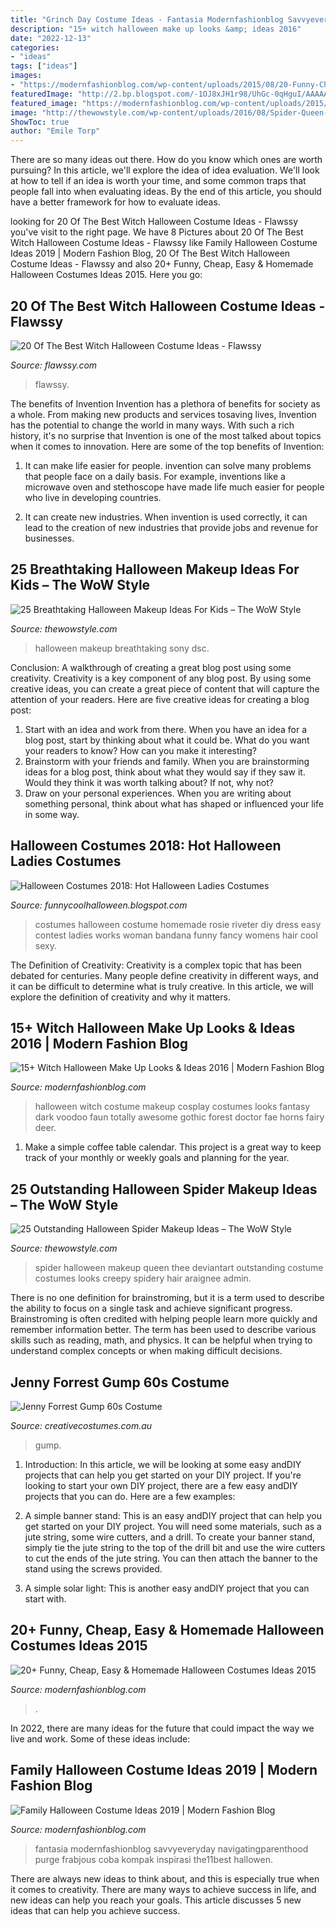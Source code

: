 ```yaml
---
title: "Grinch Day Costume Ideas - Fantasia Modernfashionblog Savvyeveryday Navigatingparenthood Purge Frabjous Coba Kompak Inspirasi The11best Hallowen"
description: "15+ witch halloween make up looks &amp; ideas 2016"
date: "2022-12-13"
categories:
- "ideas"
tags: ["ideas"]
images:
- "https://modernfashionblog.com/wp-content/uploads/2015/08/20-Funny-Cheap-Easy-Homemade-Halloween-Costumes-Ideas-2015-16.jpg"
featuredImage: "http://2.bp.blogspot.com/-1OJ8xJH1r98/UhGc-0qHguI/AAAAAAAAGwQ/PIrhKJvmQOw/s1600/rosie_the_riveter3.jpg"
featured_image: "https://modernfashionblog.com/wp-content/uploads/2015/08/20-Funny-Cheap-Easy-Homemade-Halloween-Costumes-Ideas-2015-16.jpg"
image: "http://thewowstyle.com/wp-content/uploads/2016/08/Spider-Queen-Halloween-Makeup-....jpg"
ShowToc: true
author: "Emile Torp"
---
```



There are so many ideas out there. How do you know which ones are worth pursuing? In this article, we'll explore the idea of idea evaluation. We'll look at how to tell if an idea is worth your time, and some common traps that people fall into when evaluating ideas. By the end of this article, you should have a better framework for how to evaluate ideas.

	

		
looking for 20 Of The Best Witch Halloween Costume Ideas - Flawssy you've visit to the right page. We have 8 Pictures about 20 Of The Best Witch Halloween Costume Ideas - Flawssy like Family Halloween Costume Ideas 2019 | Modern Fashion Blog, 20 Of The Best Witch Halloween Costume Ideas - Flawssy and also 20+ Funny, Cheap, Easy &amp; Homemade Halloween Costumes Ideas 2015. Here you go:
		
    
## 20 Of The Best Witch Halloween Costume Ideas - Flawssy

<img loading=lazy src="https://www.flawssy.com/wp-content/uploads/2016/06/Witch-Halloween-Costume.jpg" onerror="this.onerror=null;this.src='https://tse2.mm.bing.net/th?id=OIP.3VU3n3HpURYaaQf_ddmzWwHaLH&amp;pid=15.1';" alt="20 Of The Best Witch Halloween Costume Ideas - Flawssy">

_Source: flawssy.com_

>flawssy. 

	

The benefits of Invention
Invention has a plethora of benefits for society as a whole. From making new products and services tosaving lives, Invention has the potential to change the world in many ways. With such a rich history, it's no surprise that Invention is one of the most talked about topics when it comes to innovation. Here are some of the top benefits of Invention: 
1. It can make life easier for people. invention can solve many problems that people face on a daily basis. For example, inventions like a microwave oven and stethoscope have made life much easier for people who live in developing countries.

2. It can create new industries. When invention is used correctly, it can lead to the creation of new industries that provide jobs and revenue for businesses.

    
## 25 Breathtaking Halloween Makeup Ideas For Kids – The WoW Style

<img loading=lazy src="http://thewowstyle.com/wp-content/uploads/2016/08/Party-of-Halloween.jpg" onerror="this.onerror=null;this.src='https://tse2.mm.bing.net/th?id=OIP.RF0rb68KXfKdAaShVxM0rAHaJ4&amp;pid=15.1';" alt="25 Breathtaking Halloween Makeup Ideas For Kids – The WoW Style">

_Source: thewowstyle.com_

>halloween makeup breathtaking sony dsc. 

	

Conclusion: A walkthrough of creating a great blog post using some creativity.
Creativity is a key component of any blog post. By using some creative ideas, you can create a great piece of content that will capture the attention of your readers. Here are five creative ideas for creating a blog post: 
1. Start with an idea and work from there. When you have an idea for a blog post, start by thinking about what it could be. What do you want your readers to know? How can you make it interesting? 
2. Brainstorm with your friends and family. When you are brainstorming ideas for a blog post, think about what they would say if they saw it. Would they think it was worth talking about? If not, why not? 
3. Draw on your personal experiences. When you are writing about something personal, think about what has shaped or influenced your life in some way.

    
## Halloween Costumes 2018: Hot Halloween Ladies Costumes

<img loading=lazy src="http://2.bp.blogspot.com/-1OJ8xJH1r98/UhGc-0qHguI/AAAAAAAAGwQ/PIrhKJvmQOw/s1600/rosie_the_riveter3.jpg" onerror="this.onerror=null;this.src='https://tse1.mm.bing.net/th?id=OIP.v66yrFidUb66csuv1V-SwwHaJ7&amp;pid=15.1';" alt="Halloween Costumes 2018: Hot Halloween Ladies Costumes">

_Source: funnycoolhalloween.blogspot.com_

>costumes halloween costume homemade rosie riveter diy dress easy contest ladies works woman bandana funny fancy womens hair cool sexy. 

	

The Definition of Creativity:
Creativity is a complex topic that has been debated for centuries. Many people define creativity in different ways, and it can be difficult to determine what is truly creative. In this article, we will explore the definition of creativity and why it matters.

    
## 15+ Witch Halloween Make Up Looks &amp; Ideas 2016 | Modern Fashion Blog

<img loading=lazy src="http://modernfashionblog.com/wp-content/uploads/2016/09/15-Witch-Halloween-Make-Up-Looks-Ideas-2016-8.jpg" onerror="this.onerror=null;this.src='https://tse1.mm.bing.net/th?id=OIP.ge21C1PwybLPgOJwBRA1egHaLH&amp;pid=15.1';" alt="15+ Witch Halloween Make Up Looks &amp; Ideas 2016 | Modern Fashion Blog">

_Source: modernfashionblog.com_

>halloween witch costume makeup cosplay costumes looks fantasy dark voodoo faun totally awesome gothic forest doctor fae horns fairy deer. 

	

1. Make a simple coffee table calendar. This project is a great way to keep track of your monthly or weekly goals and planning for the year.

    
## 25 Outstanding Halloween Spider Makeup Ideas – The WoW Style

<img loading=lazy src="http://thewowstyle.com/wp-content/uploads/2016/08/Spider-Queen-Halloween-Makeup-....jpg" onerror="this.onerror=null;this.src='https://tse1.mm.bing.net/th?id=OIP.4At1hh5ZH_7UCgzTtPfZuAHaJ4&amp;pid=15.1';" alt="25 Outstanding Halloween Spider Makeup Ideas – The WoW Style">

_Source: thewowstyle.com_

>spider halloween makeup queen thee deviantart outstanding costume costumes looks creepy spidery hair araignee admin. 

	

There is no one definition for brainstroming, but it is a term used to describe the ability to focus on a single task and achieve significant progress. Brainstroming is often credited with helping people learn more quickly and remember information better. The term has been used to describe various skills such as reading, math, and physics. It can be helpful when trying to understand complex concepts or when making difficult decisions.

    
## Jenny Forrest Gump 60s Costume

<img loading=lazy src="https://www.creativecostumes.com.au/wp-content/uploads/2018/07/CC_April_18_051-768x1024.jpg" onerror="this.onerror=null;this.src='https://tse2.mm.bing.net/th?id=OIP.Zhlg_zvWFvqi0N8Mn0D5DQHaJ4&amp;pid=15.1';" alt="Jenny Forrest Gump 60s Costume">

_Source: creativecostumes.com.au_

>gump. 

	

1) Introduction: In this article, we will be looking at some easy andDIY projects that can help you get started on your DIY project.
If you're looking to start your own DIY project, there are a few easy andDIY projects that you can do. Here are a few examples:
1) A simple banner stand: This is an easy andDIY project that can help you get started on your DIY project. You will need some materials, such as a jute string, some wire cutters, and a drill. To create your banner stand, simply tie the jute string to the top of the drill bit and use the wire cutters to cut the ends of the jute string. You can then attach the banner to the stand using the screws provided.

2) A simple solar light: This is another easy andDIY project that you can start with.

    
## 20+ Funny, Cheap, Easy &amp; Homemade Halloween Costumes Ideas 2015

<img loading=lazy src="https://modernfashionblog.com/wp-content/uploads/2015/08/20-Funny-Cheap-Easy-Homemade-Halloween-Costumes-Ideas-2015-16.jpg" onerror="this.onerror=null;this.src='https://tse1.mm.bing.net/th?id=OIP.HpZ5YtMe15H01UDZvyHaiwHaJ4&amp;pid=15.1';" alt="20+ Funny, Cheap, Easy &amp; Homemade Halloween Costumes Ideas 2015">

_Source: modernfashionblog.com_

>. 

	

In 2022, there are many ideas for the future that could impact the way we live and work. Some of these ideas include:

    
## Family Halloween Costume Ideas 2019 | Modern Fashion Blog

<img loading=lazy src="https://modernfashionblog.com/wp-content/uploads/2019/08/Family-Halloween-Costume-Ideas-2019-5.jpg" onerror="this.onerror=null;this.src='https://tse3.mm.bing.net/th?id=OIP.PkJqtyWy4wpK2dtPZoCk4gHaK5&amp;pid=15.1';" alt="Family Halloween Costume Ideas 2019 | Modern Fashion Blog">

_Source: modernfashionblog.com_

>fantasia modernfashionblog savvyeveryday navigatingparenthood purge frabjous coba kompak inspirasi the11best hallowen. 

	

There are always new ideas to think about, and this is especially true when it comes to creativity. There are many ways to achieve success in life, and new ideas can help you reach your goals. This article discusses 5 new ideas that can help you achieve success.

